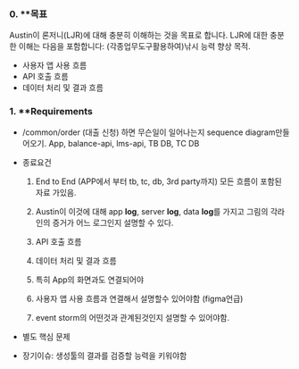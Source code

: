 
### 0. **목표

Austin이 론저니(LJR)에 대해 충분히 이해하는 것을 목표로 합니다. LJR에 대한 충분한 이해는 다음을 포함합니다: (각종업무도구활용하여)낚시 능력 향상 목적.  

- 사용자 앱 사용 흐름
- API 호출 흐름
- 데이터 처리 및 결과 흐름

### 1. **Requirements 

- /common/order (대출 신청) 하면 무슨일이 일어나는지 sequence diagram만들어오기. App, balance-api, lms-api, TB DB, TC DB

- 종료요건

	1. End to End (APP에서 부터 tb, tc, db, 3rd party까지) 모든 흐름이 포함된 자료 가있음.
	2. Austin이 이것에 대해 app **log**, server **log**, data **log**를 가지고 그림의 각라인의 증거가 어느 로그인지 설명할 수 있다.
	
	3. API 호출 흐름
	4. 데이터 처리 및 결과 흐름
	
	5. 특히 App의 화면과도 연결되어야
	
	6. 사용자 앱 사용 흐름과 연결해서 설명할수 있어야함 (figma언급)
	
	7. event storm의 어떤것과 관계된것인지 설명할 수 있어야함.

- 별도 핵심 문제

- 장기이슈: 생성툴의 결과를 검증할 능력을 키워야함